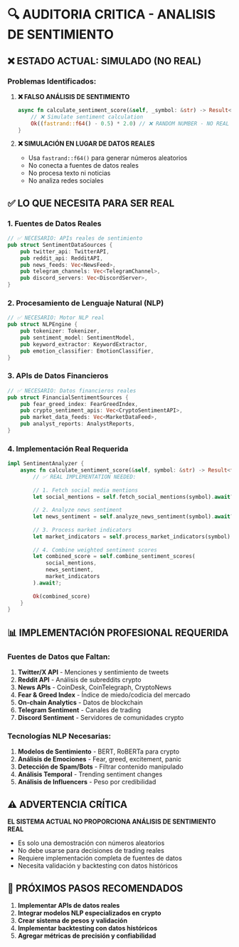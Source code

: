 # 🔍 AUDITORIA CRITICA - ANALISIS DE SENTIMIENTO

## ❌ ESTADO ACTUAL: SIMULADO (NO REAL)

### Problemas Identificados:

1. **❌ FALSO ANÁLISIS DE SENTIMIENTO**
   ```rust
   async fn calculate_sentiment_score(&self, _symbol: &str) -> Result<f64, Box<dyn std::error::Error + Send + Sync>> {
       // ❌ Simulate sentiment calculation
       Ok((fastrand::f64() - 0.5) * 2.0) // ❌ RANDOM NUMBER - NO REAL DATA
   }
   ```

2. **❌ SIMULACIÓN EN LUGAR DE DATOS REALES**
   - Usa `fastrand::f64()` para generar números aleatorios
   - No conecta a fuentes de datos reales
   - No procesa texto ni noticias
   - No analiza redes sociales

## ✅ LO QUE NECESITA PARA SER REAL

### 1. **Fuentes de Datos Reales**
```rust
// ✅ NECESARIO: APIs reales de sentimiento
pub struct SentimentDataSources {
    pub twitter_api: TwitterAPI,
    pub reddit_api: RedditAPI, 
    pub news_feeds: Vec<NewsFeed>,
    pub telegram_channels: Vec<TelegramChannel>,
    pub discord_servers: Vec<DiscordServer>,
}
```

### 2. **Procesamiento de Lenguaje Natural (NLP)**
```rust
// ✅ NECESARIO: Motor NLP real
pub struct NLPEngine {
    pub tokenizer: Tokenizer,
    pub sentiment_model: SentimentModel,
    pub keyword_extractor: KeywordExtractor,
    pub emotion_classifier: EmotionClassifier,
}
```

### 3. **APIs de Datos Financieros**
```rust
// ✅ NECESARIO: Datos financieros reales
pub struct FinancialSentimentSources {
    pub fear_greed_index: FearGreedIndex,
    pub crypto_sentiment_apis: Vec<CryptoSentimentAPI>,
    pub market_data_feeds: Vec<MarketDataFeed>,
    pub analyst_reports: AnalystReports,
}
```

### 4. **Implementación Real Requerida**
```rust
impl SentimentAnalyzer {
    async fn calculate_sentiment_score(&self, symbol: &str) -> Result<f64, Box<dyn std::error::Error + Send + Sync>> {
        // ✅ REAL IMPLEMENTATION NEEDED:
        
        // 1. Fetch social media mentions
        let social_mentions = self.fetch_social_mentions(symbol).await?;
        
        // 2. Analyze news sentiment
        let news_sentiment = self.analyze_news_sentiment(symbol).await?;
        
        // 3. Process market indicators
        let market_indicators = self.process_market_indicators(symbol).await?;
        
        // 4. Combine weighted sentiment scores
        let combined_score = self.combine_sentiment_scores(
            social_mentions,
            news_sentiment, 
            market_indicators
        ).await?;
        
        Ok(combined_score)
    }
}
```

## 📊 IMPLEMENTACIÓN PROFESIONAL REQUERIDA

### **Fuentes de Datos que Faltan:**
1. **Twitter/X API** - Menciones y sentimiento de tweets
2. **Reddit API** - Análisis de subreddits crypto
3. **News APIs** - CoinDesk, CoinTelegraph, CryptoNews
4. **Fear & Greed Index** - Índice de miedo/codicia del mercado
5. **On-chain Analytics** - Datos de blockchain
6. **Telegram Sentiment** - Canales de trading
7. **Discord Sentiment** - Servidores de comunidades crypto

### **Tecnologías NLP Necesarias:**
1. **Modelos de Sentimiento** - BERT, RoBERTa para crypto
2. **Análisis de Emociones** - Fear, greed, excitement, panic
3. **Detección de Spam/Bots** - Filtrar contenido manipulado
4. **Análisis Temporal** - Trending sentiment changes
5. **Análisis de Influencers** - Peso por credibilidad

## ⚠️ ADVERTENCIA CRÍTICA

**EL SISTEMA ACTUAL NO PROPORCIONA ANÁLISIS DE SENTIMIENTO REAL**
- Es solo una demostración con números aleatorios
- No debe usarse para decisiones de trading reales
- Requiere implementación completa de fuentes de datos
- Necesita validación y backtesting con datos históricos

## 🚀 PRÓXIMOS PASOS RECOMENDADOS

1. **Implementar APIs de datos reales**
2. **Integrar modelos NLP especializados en crypto**
3. **Crear sistema de pesos y validación**
4. **Implementar backtesting con datos históricos**
5. **Agregar métricas de precisión y confiabilidad**
